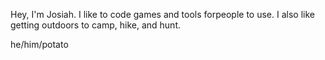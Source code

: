 Hey, I'm Josiah. I like to code games and 
tools forpeople to use. I also like getting
outdoors to camp, hike, and hunt.

he/him/potato


